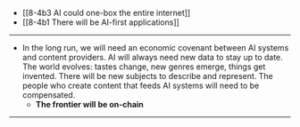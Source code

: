 - [[8-4b3 AI could one-box the entire internet]]
- [[8-4b1 There will be AI-first applications]]
---
- In the long run, we will need an economic covenant between AI systems and content providers. AI will always need new data to stay up to date. The world evolves: tastes change, new genres emerge, things get invented. There will be new subjects to describe and represent. The people who create content that feeds AI systems will need to be compensated.
  - **The frontier will be on-chain**
---
